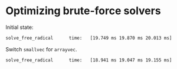 # Optimizing brute-force solvers

Initial state:

```txt
solve_free_radical      time:   [19.749 ms 19.870 ms 20.013 ms]
```

Switch `smallvec` for `arrayvec`.

```txt
solve_free_radical      time:   [18.941 ms 19.047 ms 19.155 ms]
```
